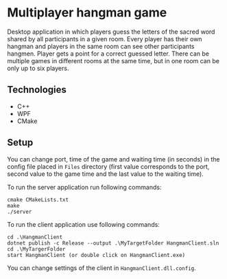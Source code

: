 # Multiplayer hangman game
Desktop application in which players guess the letters of the sacred word shared by all participants in a given room. Every player has their own hangman and players in the same room can see other participants hangmen. Player gets a point for a correct guessed letter. There can be multiple games in different rooms at the same time, but in one room can be only up to six players.

## Technologies
* C++
* WPF
* CMake

## Setup
You can change port, time of the game and waiting time (in seconds) in the config file placed in ``Files`` directory (first value corresponds to the port, second value to the game time and the last value to the waiting time).

To run the server application run following commands:
```
cmake CMakeLists.txt
make
./server
```

To run the client application use following commands:
```
cd .\HangmanClient
dotnet publish -c Release --output .\MyTargetFolder HangmanClient.sln
cd .\MyTargerFolder
start HangmanClient (or double click on HangmanClient.exe)
```

You can change settings of the client in ``HangmanClient.dll.config``.
